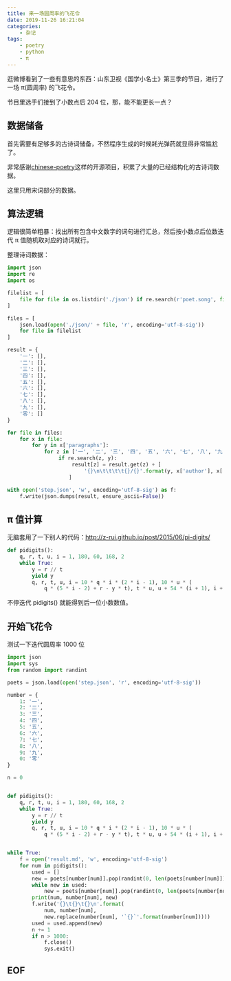 ```yaml
---
title: 来一场圆周率的飞花令
date: 2019-11-26 16:21:04
categories:
    - 杂记
tags:
    - poetry
    - python
    - π
---
```


逛微博看到了一些有意思的东西：山东卫视《国学小名士》第三季的节目，进行了一场 π(圆周率) 的飞花令。

节目里选手们接到了小数点后 204 位，那，能不能更长一点？

<!-- more -->

## 数据储备

首先需要有足够多的古诗词储备，不然程序生成的时候耗光弹药就显得非常尴尬了。

非常感谢[chinese-poetry](https://github.com/chinese-poetry/chinese-poetry)这样的开源项目，积累了大量的已经结构化的古诗词数据。

这里只用宋词部分的数据。

## 算法逻辑

逻辑很简单粗暴：找出所有包含中文数字的词句进行汇总，然后按小数点后位数迭代 π 值随机取对应的诗词就行。

整理诗词数据：

```python
import json
import re
import os

filelist = [
    file for file in os.listdir('./json') if re.search(r'poet.song', file)
]

files = [
    json.load(open('./json/' + file, 'r', encoding='utf-8-sig'))
    for file in filelist
]

result = {
    '一': [],
    '二': [],
    '三': [],
    '四': [],
    '五': [],
    '六': [],
    '七': [],
    '八': [],
    '九': [],
    '零': []
}

for file in files:
    for x in file:
        for y in x['paragraphs']:
            for z in ['一', '二', '三', '四', '五', '六', '七', '八', '九', '零']:
            　   if re.search(z, y):
                     result[z] = result.get(z) + [
                         '{}\n\t\t\t\t{}/{}'.format(y, x['author'], x['title'])
                    ]

with open('step.json', 'w', encoding='utf-8-sig') as f:
    f.write(json.dumps(result, ensure_ascii=False))
```

## π 值计算

无脑套用了一下别人的代码：<http://z-rui.github.io/post/2015/06/pi-digits/>

```python
def pidigits():
    q, r, t, u, i = 1, 180, 60, 168, 2
    while True:
        y = r // t
        yield y
        q, r, t, u, i = 10 * q * i * (2 * i - 1), 10 * u * (
            q * (5 * i - 2) + r - y * t), t * u, u + 54 * (i + 1), i + 1
```

不停迭代 pidigits() 就能得到后一位小数数值。

## 开始飞花令

测试一下迭代圆周率 1000 位

```python
import json
import sys
from random import randint

poets = json.load(open('step.json', 'r', encoding='utf-8-sig'))

number = {
    1: '一',
    2: '二',
    3: '三',
    4: '四',
    5: '五',
    6: '六',
    7: '七',
    8: '八',
    9: '九',
    0: '零'
}

n = 0


def pidigits():
    q, r, t, u, i = 1, 180, 60, 168, 2
    while True:
        y = r // t
        yield y
        q, r, t, u, i = 10 * q * i * (2 * i - 1), 10 * u * (
            q * (5 * i - 2) + r - y * t), t * u, u + 54 * (i + 1), i + 1


while True:
    f = open('result.md', 'w', encoding='utf-8-sig')
    for num in pidigits():
        used = []
        new = poets[number[num]].pop(randint(0, len(poets[number[num]])))
        while new in used:
            new = poets[number[num]].pop(randint(0, len(poets[number[num]])))
        print(num, number[num], new)
        f.write('{}\t{}\t{}\n'.format(
            num, number[num],
            new.replace(number[num], '`{}`'.format(number[num]))))
        used = used.append(new)
        n += 1
        if n > 1000:
            f.close()
            sys.exit()
```

## EOF
